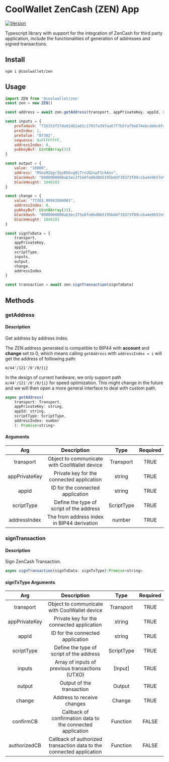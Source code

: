 # CoolWallet ZenCash (ZEN) App
[![Version](https://img.shields.io/npm/v/@coolwallet/zen)](https://www.npmjs.com/package/@coolwallet/zen)

Typescript library with support for the integration of ZenCash for third party application, include the functionalities of generation of addresses and signed transactions. 

## Install

```shell
npm i @coolwallet/zen
```

## Usage

```javascript
import ZEN from '@coolwallet/zen'
const zen = new ZEN()

const address = await zen.getAddress(transport, appPrivateKey, appId, scriptType, 0);

const inputs = {
    preTxHash: "735153f57da91462a01c17937a397aa67f7b5faf9ab74ebcdd4c8f485aba26f5",
    preIndex: 1,
    preValue: "87302",
    sequence: 0xFFFFFFFF,
    addressIndex: 0,
    pubkeyBuf: Uint8Array(33)
}

const output = {
    value: "10000",
    address: "MSea9ZqgrZqsB5bvg8iTrcUQ2xpF1ckAsv",
    blockHash: "0000000000ab3ec2f5e8fe0bd065195bddf39373f99ccba4e9657e9d84dbf9ae",
    blockHeight: 1048203
}

const change = {
    value: "77301.99983500001",
    addressIndex: 0,
    pubkeyBuf: Uint8Array(33),
    blockHash: "0000000000ab3ec2f5e8fe0bd065195bddf39373f99ccba4e9657e9d84dbf9ae",
    blockHeight: 1048203
}

const signTxData = {
    transport,
    appPrivateKey,
    appId,
    scriptType,
    inputs,
    output,
    change,
    addressIndex
}

const transaction = await zen.signTransaction(signTxData)
```

## Methods

### getAddress

#### Description

Get address by address index.

The ZEN address generated is compatible to BIP44 with **account** and **change** set to 0, which means calling `getAddress` with `addressIndex = i` will get the address of folllowing path:

```none
m/44'/121'/0'/0/{i}
```

In the design of current hardware, we only support path `m/44'/121'/0'/0/{i}` for speed optimization. This might change in the future and we will then open a more general interface to deal with custom path.

```javascript
async getAddress(
    transport: Transport, 
    appPrivateKey: string, 
    appId: string, 
    scriptType: ScriptType, 
    addressIndex: number
    ): Promise<string> 
```

#### Arguments

|      Arg      |                  Description                 |    Type    | Required |
|:-------------:|:--------------------------------------------:|:----------:|:--------:|
|   transport   | Object to communicate with CoolWallet device |  Transport |   TRUE   |
| appPrivateKey |   Private key for the connected application  |   string   |   TRUE   |
|     appId     |       ID for the connected application       |   string   |   TRUE   |
|   scriptType  |   Define the type of script of the address   | ScriptType |   TRUE   |
|  addressIndex |  The from address index in BIP44 derivation  |   number   |   TRUE   |

### signTransaction

#### Description

Sign ZenCash Transaction.

```javascript
async signTransaction(signTxData: signTxType):Promise<string>
```

#### signTxType Arguments

|      Arg      |                              Description                             |    Type    | Required |
|:-------------:|:--------------------------------------------------------------------:|:----------:|:--------:|
|   transport   |             Object to communicate with CoolWallet device             |  Transport |   TRUE   |
| appPrivateKey |               Private key for the connected application              |   string   |   TRUE   |
|     appId     |                   ID for the connected application                   |   string   |   TRUE   |
|   scriptType  |               Define the type of script of the address               | ScriptType |   TRUE   |
|     inputs    |            Array of inputs of previous transactions (UTXO)           |   [Input]  |   TRUE   |
|     output    |                       Output of the transaction                      |   Output   |   TRUE   |
|     change    |                      Address to receive changes                      |   Change   |   TRUE   |
|   confirmCB   |      Callback of confirmation data to the connected application      |  Function  |   FALSE  |
|  authorizedCB | Callback of authorized transaction data to the connected application |  Function  |   FALSE  |
